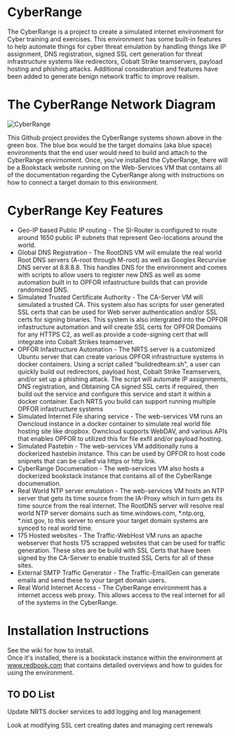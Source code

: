 # CyberRange
The CyberRange is a project to create a simulated internet environment for Cyber training and exercises.  This environment has some built-in features to help automate things for cyber threat emulation by handling things like IP assignment, DNS registration, signed SSL cert generation for threat infrastructure systems like redirectors, Cobalt Strike teamservers, payload hosting and phishing attacks.  Additional consideration and features have been added to generate benign network traffic to improve realism.  

# The CyberRange Network Diagram
![CyberRange](https://github.com/chipmanfu/Cyber-Range/assets/50666533/4d71b340-ffaa-4745-b7a7-e9624449adca)

This Github project provides the CyberRange systems shown above in the green box.  The blue box would be the target domains (aka blue space) environments that the end user would need to build and attach to the CyberRange envirnoment.  Once, you've installed the CyberRange, there will be a Bookstack website running on the Web-Services VM that contains all of the documentation regarding the CyberRange along with instructions on how to connect a target domain to this environment.

# CyberRange Key Features
- Geo-IP based Public IP routing - The SI-Router is configured to route around 1650 public IP subnets that represent Geo-locations around the world.
- Global DNS Registration - The RootDNS VM will emulate the real world Root DNS servers (A-root through M-root) as well as Googles Recurvise DNS server at 8.8.8.8.  This handles DNS for the environment and comes with scripts to allow users to register new DNS as well as some automation built in to OPFOR infastructure builds that can provide randomized DNS.
- Simulated Trusted Certificate Authority - The CA-Server VM will simulated a trusted CA.  This system also has scripts for user generated SSL certs that can be used for Web server authentication and/or SSL certs for signing binaries.  This system is also intergrated into the OPFOR infastructure automation and will create SSL certs for OPFOR Domains for any HTTPS C2, as well as provide a code-signing cert that will integrate into Cobalt Strikes teamserver.
- OPFOR Infastructure Automation - The NRTS server is a customized Ubuntu server that can create various OPFOR infrastructure systems in docker containers.  Using a script called "buildredteam.sh", a user can quickly build out redirectors, payload host, Cobalt Strike Teamservers, and/or set up a phishing attack.  The script will automate IP assignments, DNS registration, and Obtaining CA signed SSL certs if required, then build out the service and configure this service and start it within a docker container.  Each NRTS you build can support running multiple OPFOR infastructure systems
- Simulated Internet File sharing service - The web-services VM runs an Owncloud instance in a docker container to simulate real world file hosting site like dropbox.  Owncloud supports WebDAV, and various APIs that enables OPFOR to utilized this for file exfil and/or payload hosting.
- Simulated Pastebin - The web-services VM additionally runs a dockerized hastebin instance.  This can be used by OPFOR to host code snipnets that can be called via https or http link.
- CyberRange Documenation - The web-services VM also hosts a dockerized bookstack instance that contains all of the CyberRange documenation.
- Real World NTP server emulation - The web-services VM hosts an NTP server that gets its time source from the IA-Proxy which in turn gets its time source from the real internet.  The RootDNS server will resolve real world NTP server domains such as time.windows.com, *.ntp.org, *.nist.gov, to this server to ensure your target domain systems are synced to real world time.
- 175 Hosted websites - The Traffic-WebHost VM runs an apache webserver that hosts 175 scrapped websites that can be used for traffic generation.  These sites are be build with SSL Certs that have been signed by the CA-Server to enable trusted SSL Certs for all of these sites.
- External SMTP Traffic Generator - The Traffic-EmailGen can generate emails and send these to your target domain users.
- Real World Internet Access - The CyberRange environment has a internet access web proxy.  This allows access to the real internet for all of the systems in the CyberRange.

# Installation Instructions
See the wiki for how to install.  
Once it's installed, there is a bookstack instance within the environment at www.redbook.com that contains detailed overviews and how to guides for using the environment.

## TO DO List

Update NRTS docker services to add logging and log management

Look at modifying SSL cert creating dates and managing cert renewals
